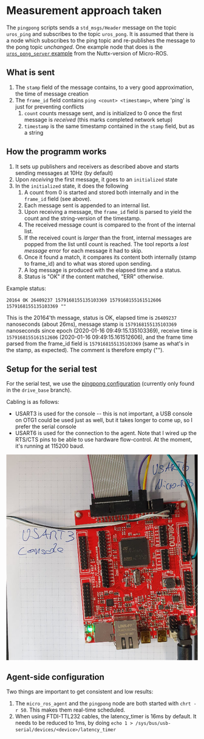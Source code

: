 # Measurement approach taken

The `pingpong` scripts sends a `std_msgs/Header` message on the topic `uros_ping` and subscribes to the topic `uros_pong`. It is assumed that there is a node which subscribes to the ping topic and re-publishes the message to the pong topic *unchanged*. One example node that does is the [`uros_pong_server` example](https://github.com/micro-ROS/apps/tree/dashing/examples/uros_pong_server) from the Nuttx-version of Micro-ROS.

## What is sent

 1. The `stamp` field of the message contains, to a very good approximation, the time of message creation
 1. The `frame_id` field contains `ping <count> <timestamp>`, where 'ping' is just for preventing conflicts
    1. `count` counts message sent, and is initialized to 0 once the first message is *received* (this marks completed network setup)
    1. `timestamp` is the same timestamp contained in the `stamp` field, but as a string

## How the programm works


 1. It sets up publishers and receivers as described above and starts sending messages at 10Hz (by default)
 1. Upon *receiving* the first message, it goes to an `initialized` state 
 1. In the `initialized` state, it does the following
     1. A count from 0 is started and stored both internally and in the `frame_id` field (see above).
     1. Each message sent is appended to an internal list.
     1. Upon receiving a message, the `frame_id` field is parsed to yield the count and the string-version of the timestamp.
     1. The received message count is compared to the front of the internal list.
     1. If the received count is *larger* than the front,  internal messages are popped from the list until count is reached. The tool reports a *lost message* error for each message it had to skip.
     1. Once it found a match, it compares its content both internally (stamp to frame_id) and to what was stored upon sending.
     1. A log message is produced with the elapsed time and a status.
     1. Status is "OK" if the content matched, "ERR" otherwise.
     

Example status:
```
20164 OK 26409237 1579168155135103369 1579168155161512606 1579168155135103369 ""
```
This is the 20164'th message, status is OK, elapsed time is `26409237` nanoseconds (about 26ms), message stamp is `1579168155135103369` nanoseconds since epoch (2020-01-16 09:49:15.135103369), receive time is `1579168155161512606` (2020-01-16 09:49:15.161512606), and the frame time parsed from the frame_id field is `1579168155135103369` (same as what's in the stamp, as expected). The comment is therefore empty ("").
 

## Setup for the serial test

For the serial test, we use the [pingpong configuration](`https://github.com/micro-ROS/NuttX/tree/drive_base/configs/olimex-stm32-e407/pingpong`) (currently only found in the `drive_base` branch).

Cabling is as follows:
 * USART3 is used for the console -- this is not important, a USB console on OTG1 could be used just as well, but it takes longer to come up, so I prefer the serial console
 * USART6 is used for the connection to the agent. Note that I wired up the RTS/CTS pins to be able to use hardware flow-control. At the moment, it's running at 115200 baud.

![](hw-setup-serial-test.jpg)

## Agent-side configuration

Two things are important to get consistent and low results:

 1. The `micro_ros_agent` and the `pingpong` node are both started with `chrt -r 50`. This makes them real-time scheduled.
 1. When using FTDI-TTL232 cables, the latency_timer is 16ms by default. It needs to be reduced to 1ms, by doing `echo 1 > /sys/bus/usb-serial/devices/<device>/latency_timer`